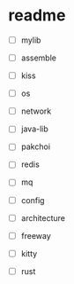 # readme

- [ ] mylib

- [ ] assemble

- [ ] kiss

- [ ] os

- [ ] network

- [ ] java-lib

- [ ] pakchoi

- [ ] redis

- [ ] mq

- [ ] config

- [ ] architecture

- [ ] freeway

- [ ] kitty

- [ ] rust